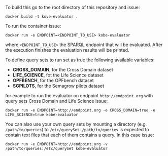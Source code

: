 To build this go to the root directory of this repository and issue:

    docker build -t kove-evaluator .

To run the container issue:

    docker run -e ENDPOINT=<ENDPOINT_TO_USE> kobe-evaluator

where `<ENDPOINT_TO_USE>` the SPARQL endpoint that will be evaluated. After the execution finishes the evaluation results will be printed.

To define query sets to run set as true the following available variables:

 - **CROSS_DOMAIN**, for the Cross Domain dataset
 - **LIFE_SCIENCE**, fot the Life Science dataset
 - **OPFBENCH**, for the OPFbench dataset
 - **SGPILOTS**, for the Semagrow pilots dataset

for example to run the evaluator on endpoint `http://endpoint.org` with query sets Cross Domain and Life Science issue:

    docker run -e ENDPOINT=http://endpoint.org -e CROSS_DOMAIN=true -e LIFE_SCIENCE=true kobe-evaluator

You can also use your own query sets by mounting a directory (e.g. `/path/to/queries`) to `/etc/querySet`. `/path/to/queries` is expected to contain text files that each of them contains a query. In this case issue:

    docker run -e ENDPOINT=http://endpoint.org -v /path/to/queries:/etc/querySet kobe-evaluator
